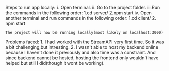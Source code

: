 Steps to run app locally:
    i. Open terminal.
    ii. Go to the project folder.
    iii.Run the commands in the following order:
        1.cd server/
        2.npm start
    iv. Open another terminal and run commands in the following order:
        1.cd client/
        2. npm start

    The project will now be running locally(most likely on localhost:3000)

Problems faced:
    1. I had worked with the StreamAPI very first time. So it was a bit challenging,but intresting.
    2. I wasn't able to host my backend online because I haven't done it previously and also time was a constraint. And since backend cannot be hosted, hosting the frontend only wouldn't have helped but still I did(though it wont be working).

